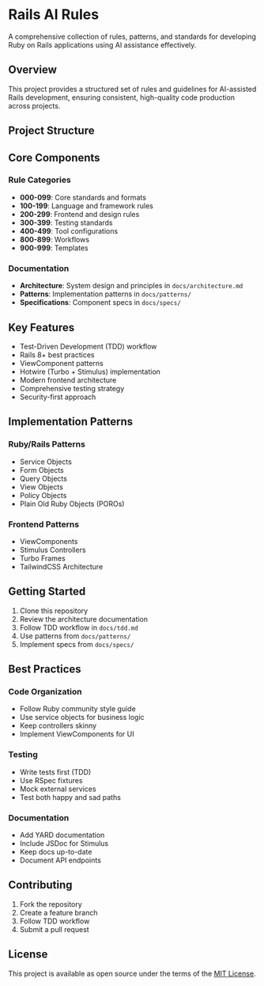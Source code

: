 # Rails AI Rules

A comprehensive collection of rules, patterns, and standards for developing Ruby on Rails applications using AI assistance effectively.

## Overview

This project provides a structured set of rules and guidelines for AI-assisted Rails development, ensuring consistent, high-quality code production across projects.

## Project Structure

## Core Components

### Rule Categories

- **000-099**: Core standards and formats
- **100-199**: Language and framework rules
- **200-299**: Frontend and design rules
- **300-399**: Testing standards
- **400-499**: Tool configurations
- **800-899**: Workflows
- **900-999**: Templates

### Documentation

- **Architecture**: System design and principles in `docs/architecture.md`
- **Patterns**: Implementation patterns in `docs/patterns/`
- **Specifications**: Component specs in `docs/specs/`

## Key Features

- Test-Driven Development (TDD) workflow
- Rails 8+ best practices
- ViewComponent patterns
- Hotwire (Turbo + Stimulus) implementation
- Modern frontend architecture
- Comprehensive testing strategy
- Security-first approach

## Implementation Patterns

### Ruby/Rails Patterns
- Service Objects
- Form Objects
- Query Objects
- View Objects
- Policy Objects
- Plain Old Ruby Objects (POROs)

### Frontend Patterns
- ViewComponents
- Stimulus Controllers
- Turbo Frames
- TailwindCSS Architecture

## Getting Started

1. Clone this repository
2. Review the architecture documentation
3. Follow TDD workflow in `docs/tdd.md`
4. Use patterns from `docs/patterns/`
5. Implement specs from `docs/specs/`

## Best Practices

### Code Organization
- Follow Ruby community style guide
- Use service objects for business logic
- Keep controllers skinny
- Implement ViewComponents for UI

### Testing
- Write tests first (TDD)
- Use RSpec fixtures
- Mock external services
- Test both happy and sad paths

### Documentation
- Add YARD documentation
- Include JSDoc for Stimulus
- Keep docs up-to-date
- Document API endpoints

## Contributing

1. Fork the repository
2. Create a feature branch
3. Follow TDD workflow
4. Submit a pull request

## License

This project is available as open source under the terms of the [MIT License](LICENSE).
